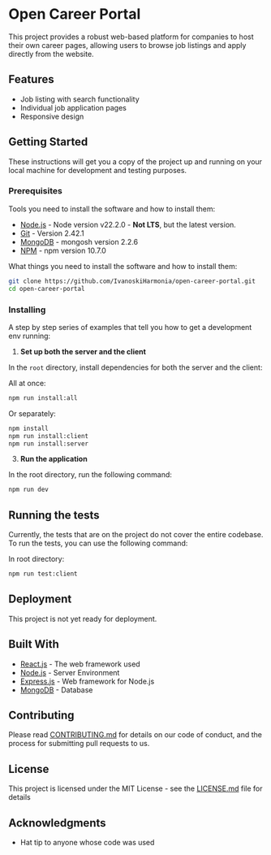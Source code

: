 # Open Career Portal

This project provides a robust web-based platform for companies to host their own career pages, allowing users to browse job listings and apply directly from the website.

## Features

-   Job listing with search functionality
-   Individual job application pages
-   Responsive design

## Getting Started

These instructions will get you a copy of the project up and running on your local machine for development and testing purposes.

### Prerequisites

Tools you need to install the software and how to install them:

-   [Node.js](https://nodejs.org/en/download/) - Node version v22.2.0 - **Not LTS**, but the latest version.
-   [Git](https://git-scm.com/downloads) - Version 2.42.1
-   [MongoDB](https://www.mongodb.com/try/download/community) - mongosh version 2.2.6
-   [NPM](https://www.npmjs.com/get-npm) - npm version 10.7.0

What things you need to install the software and how to install them:

```bash
git clone https://github.com/IvanoskiHarmonia/open-career-portal.git
cd open-career-portal
```

### Installing

A step by step series of examples that tell you how to get a development env running:

1. **Set up both the server and the client**

In the `root` directory, install dependencies for both the server and the client:

All at once:

```bash
npm run install:all
```

Or separately:

```bash
npm install
npm run install:client
npm run install:server
```

3. **Run the application**

In the root directory, run the following command:

```bash
npm run dev
```

## Running the tests

Currently, the tests that are on the project do not cover the entire codebase. To run the tests, you can use the following command:

In root directory:

```bash
npm run test:client
```

## Deployment

This project is not yet ready for deployment.

## Built With

-   [React.js](https://reactjs.org/) - The web framework used
-   [Node.js](https://nodejs.org/) - Server Environment
-   [Express.js](https://expressjs.com/) - Web framework for Node.js
-   [MongoDB](https://www.mongodb.com/) - Database

## Contributing

Please read [CONTRIBUTING.md](CONTRIBUTING.md) for details on our code of conduct, and the process for submitting pull requests to us.

## License

This project is licensed under the MIT License - see the [LICENSE.md](LICENSE) file for details

## Acknowledgments

-   Hat tip to anyone whose code was used
